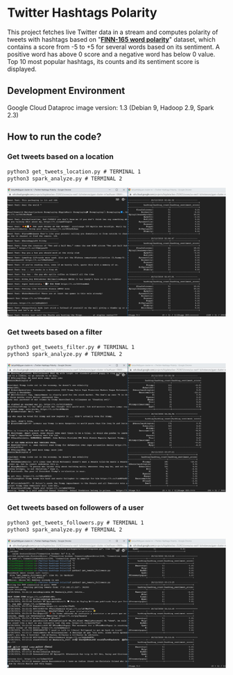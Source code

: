 # Twitter Hashtags Polarity

This project fetches live Twitter data in a stream and computes polarity of tweets with hashtags based on "<a href="https://github.com/words/afinn-165/blob/master/index.json"><b>FINN-165 word polarity</b></a>" dataset, which contains a score from -5 to +5 for several words based on its sentiment.
A positive word has above 0 score and a negative word has below 0 value.
Top 10 most popular hashtags, its counts and its sentiment score is displayed.

## Development Environment

Google Cloud Dataproc image version: 1.3 (Debian 9, Hadoop 2.9, Spark 2.3)

## How to run the code?

### Get tweets based on a location

```
python3 get_tweets_location.py # TERMINAL 1
python3 spark_analyze.py # TERMINAL 2
```

<img src="pics/get_tweets_location.jpg" alt="drawing" width="900px"/>

### Get tweets based on a filter

```
python3 get_tweets_filter.py # TERMINAL 1
python3 spark_analyze.py # TERMINAL 2
```

<img src="pics/get_tweets_filter.jpg" alt="drawing" width="900px"/>

### Get tweets based on followers of a user

```
python3 get_tweets_followers.py # TERMINAL 1
python3 spark_analyze.py # TERMINAL 2
```

<img src="pics/get_tweets_followers.jpg" alt="drawing" width="900px"/>


